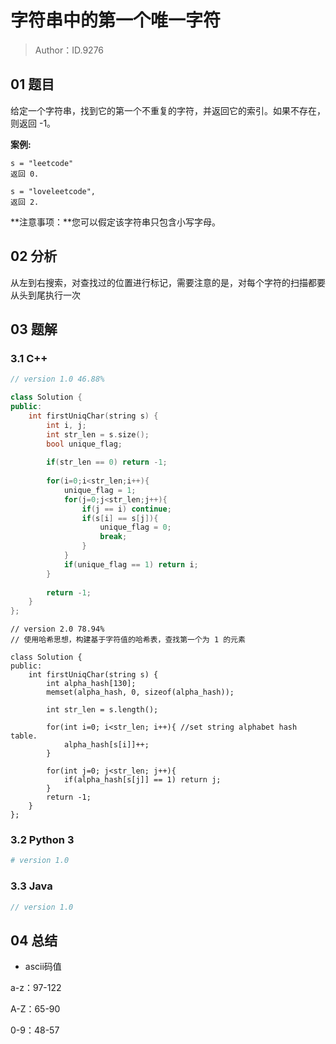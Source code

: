 # 字符串中的第一个唯一字符 

> Author：ID.9276

## 01 题目

给定一个字符串，找到它的第一个不重复的字符，并返回它的索引。如果不存在，则返回 -1。

**案例:**

```
s = "leetcode"
返回 0.

s = "loveleetcode",
返回 2.
```

**注意事项：**您可以假定该字符串只包含小写字母。

## 02 分析

从左到右搜索，对查找过的位置进行标记，需要注意的是，对每个字符的扫描都要从头到尾执行一次

## 03 题解

### 3.1 C++

```c++
// version 1.0 46.88%

class Solution {
public:
    int firstUniqChar(string s) {
        int i, j;
        int str_len = s.size();
        bool unique_flag;
        
        if(str_len == 0) return -1;
        
        for(i=0;i<str_len;i++){
            unique_flag = 1;
            for(j=0;j<str_len;j++){
                if(j == i) continue;
                if(s[i] == s[j]){
                    unique_flag = 0;
                    break;
                }
            }
            if(unique_flag == 1) return i;
        }
        
        return -1;
    }
};
```

```
// version 2.0 78.94%
// 使用哈希思想，构建基于字符值的哈希表，查找第一个为 1 的元素

class Solution {
public:
    int firstUniqChar(string s) {
        int alpha_hash[130];
        memset(alpha_hash, 0, sizeof(alpha_hash));
        
        int str_len = s.length();
        
        for(int i=0; i<str_len; i++){ //set string alphabet hash table.
            alpha_hash[s[i]]++;
        }
        
        for(int j=0; j<str_len; j++){
            if(alpha_hash[s[j]] == 1) return j;
        }  
        return -1;
    }
};
```



### 3.2 Python 3

```python
# version 1.0 

```

### 3.3 Java

```java
// version 1.0

```



## 04 总结

- ascii码值

a-z：97-122

A-Z：65-90

0-9：48-57